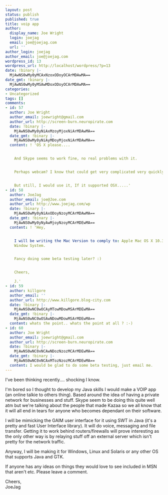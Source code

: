 ```yaml
---
layout: post
status: publish
published: true
title: voip app
author:
  display_name: Joe Wright
  login: joejag
  email: joe@joejag.com
  url: ''
author_login: joejag
author_email: joe@joejag.com
wordpress_id: 13
wordpress_url: http://localhost/wordpress/?p=13
date: !binary |-
  MjAwNS0wMy0yMCAxNzoxODoyOCArMDAwMA==
date_gmt: !binary |-
  MjAwNS0wMy0yMSAwMDoxODoyOCArMDAwMA==
categories:
- Uncategorized
tags: []
comments:
- id: 57
  author: Joe Wright
  author_email: joewright@gmail.com
  author_url: http://screen-burn.neuropirate.com
  date: !binary |-
    MjAwNS0wMy0yNiAxMzoyMjoxNiArMDAwMA==
  date_gmt: !binary |-
    MjAwNS0wMy0yNiAyMDoyMjoxNiArMDAwMA==
  content: ! 'OS X please....


    And Skype seems to work fine, no real problems with it.


    Perhaps webcam? I know that could get very complicated very quickly though.


    But still, I would use it, If it supported OSX.....'
- id: 58
  author: JoeJag
  author_email: joe@Joe.com
  author_url: http://www.joejag.com/wp
  date: !binary |-
    MjAwNS0wMy0yNiAxODoyNzoyMCArMDAwMA==
  date_gmt: !binary |-
    MjAwNS0wMy0yNyAwMjoyNzoyMCArMDEwMA==
  content: ! 'Hey,


    I will be writing the Mac Version to comply to: Apple Mac OS X 10.3 using Carbon
    Window System.


    Fancy doing some beta testing later? :)


    Cheers,

    J.'
- id: 59
  author: killgore
  author_email: ''
  author_url: http://www.killgore.blog-city.com
  date: !binary |-
    MjAwNS0wNC0wOCAyMTowMDowMSArMDEwMA==
  date_gmt: !binary |-
    MjAwNS0wNC0wOSAwNDowMDowMSArMDEwMA==
  content: whats the point.. whats the point at all ? :-)
- id: 60
  author: Joe Wright
  author_email: joewright@gmail.com
  author_url: http://screen-burn.neuropirate.com
  date: !binary |-
    MjAwNS0wNC0xNCAwNDozNzozMCArMDEwMA==
  date_gmt: !binary |-
    MjAwNS0wNC0xNCAxMTozNzozMCArMDEwMA==
  content: I would be glad to do some beta testing, just email me.
---
```

<p>I've been thinking recently.... shocking I know.</p>
<p>I'm bored so I thought to develop my Java skills I would make a VOIP app (an online talkie to others thing).  Based around the idea of having a private network for businesses and stuff.  Skype seem to be doing this quite well atm but we're talking about the people that made Kazaa so we all know that it will all end in tears for anyone who becomes dependant on their software.</p>
<p>I will be mimicking the GAIM user interface for it using SWT in Java (it's a pretty and fast User Interface library).  It will do voice, messaging and file transfer.  Getting it to work behind routers/firewalls will prove interesting as the only other way is by relaying stuff off an external server which isn't pretty for the network traffic.</p>
<p>Anyway, I will be making it for Windows, Linux and Solaris or any other OS that supports Java and GTK.</p>
<p>If anyone has any ideas on things they would love to see included in MSN that aren't etc.  Please leave a comment.</p>
<p>Cheers,<br />
JoeJag</p>

